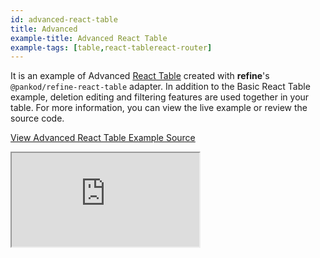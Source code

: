 ```yaml
---
id: advanced-react-table
title: Advanced
example-title: Advanced React Table
example-tags: [table,react-tablereact-router]
---
```


It is an example of Advanced [React Table](https://react-table.tanstack.com/) created with **refine**'s `@pankod/refine-react-table` adapter. In addition to the Basic React Table example, deletion editing and filtering features are used together in your table. For more information, you can view the live example or review the source code.

[View Advanced React Table Example Source](https://github.com/refinedev/refine/tree/master/examples/table-react-table-advanced)

<iframe loading="lazy" src="https://stackblitz.com/github/refinedev/refine/tree/master/examples/table-react-table-advanced/?embed=1&view=preview&theme=dark&preset=node&ctl=1"
    style={{width: "100%", height:"80vh", border: "0px", borderRadius: "8px", overflow:"hidden"}}
    title="refine-advanced-react-table-example"
></iframe>
